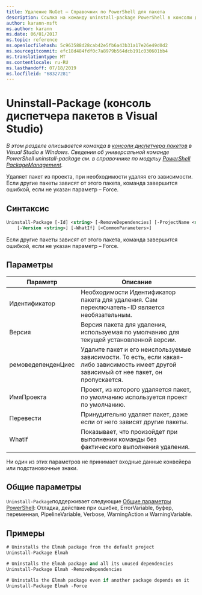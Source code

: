 ```yaml
---
title: Удаление NuGet — Справочник по PowerShell для пакета
description: Ссылка на команду uninstall-package PowerShell в консоли диспетчера пакетов NuGet в Visual Studio.
author: karann-msft
ms.author: karann
ms.date: 06/01/2017
ms.topic: reference
ms.openlocfilehash: 5c963588d28cab42e5fb6a43b31a17e26e49d0d2
ms.sourcegitcommit: efc18d484fdf0c7a8979b564dcb191c030601bb4
ms.translationtype: MT
ms.contentlocale: ru-RU
ms.lasthandoff: 07/18/2019
ms.locfileid: "68327281"
---
```

# <a name="uninstall-package-package-manager-console-in-visual-studio"></a>Uninstall-Package (консоль диспетчера пакетов в Visual Studio)

*В этом разделе описывается команда в [консоли диспетчера пакетов](../../consume-packages/install-use-packages-powershell.md) в Visual Studio в Windows. Сведения об универсальной команде PowerShell uninstall-package см. в справочнике по модульу [PowerShell PackageManagement](/powershell/module/packagemanagement/?view=powershell-6).*

Удаляет пакет из проекта, при необходимости удаляя его зависимости. Если другие пакеты зависят от этого пакета, команда завершится ошибкой, если не указан параметр – Force.

## <a name="syntax"></a>Синтаксис

```ps
Uninstall-Package [-Id] <string> [-RemoveDependencies] [-ProjectName <string>] [-Force]
    [-Version <string>] [-WhatIf] [<CommonParameters>]
```

Если другие пакеты зависят от этого пакета, команда завершится ошибкой, если не указан параметр – Force.

## <a name="parameters"></a>Параметры

| Параметр | Описание |
| --- | --- |
| Идентификатор | Необходимости Идентификатор пакета для удаления. Сам переключатель-ID является необязательным. |
| Версия | Версия пакета для удаления, используемая по умолчанию для текущей установленной версии. |
| ремоведепенденЦиес | Удалите пакет и его неиспользуемые зависимости. То есть, если какая-либо зависимость имеет другой зависимый от нее пакет, он пропускается. |
| ИмяПроекта | Проект, из которого удаляется пакет, по умолчанию используется проект по умолчанию. |
| Перевести | Принудительно удаляет пакет, даже если от него зависят другие пакеты. |
| WhatIf | Показывает, что произойдет при выполнении команды без фактического выполнения удаления. |

Ни один из этих параметров не принимает входные данные конвейера или подстановочные знаки.

## <a name="common-parameters"></a>Общие параметры

`Uninstall-Package`поддерживает следующие [Общие параметры PowerShell](http://go.microsoft.com/fwlink/?LinkID=113216): Отладка, действие при ошибке, ErrorVariable, буфер, переменная, PipelineVariable, Verbose, WarningAction и WarningVariable.

## <a name="examples"></a>Примеры

```ps
# Uninstalls the Elmah package from the default project
Uninstall-Package Elmah

# Uninstalls the Elmah package and all its unused dependencies
Uninstall-Package Elmah -RemoveDependencies 

# Uninstalls the Elmah package even if another package depends on it
Uninstall-Package Elmah -Force
```
